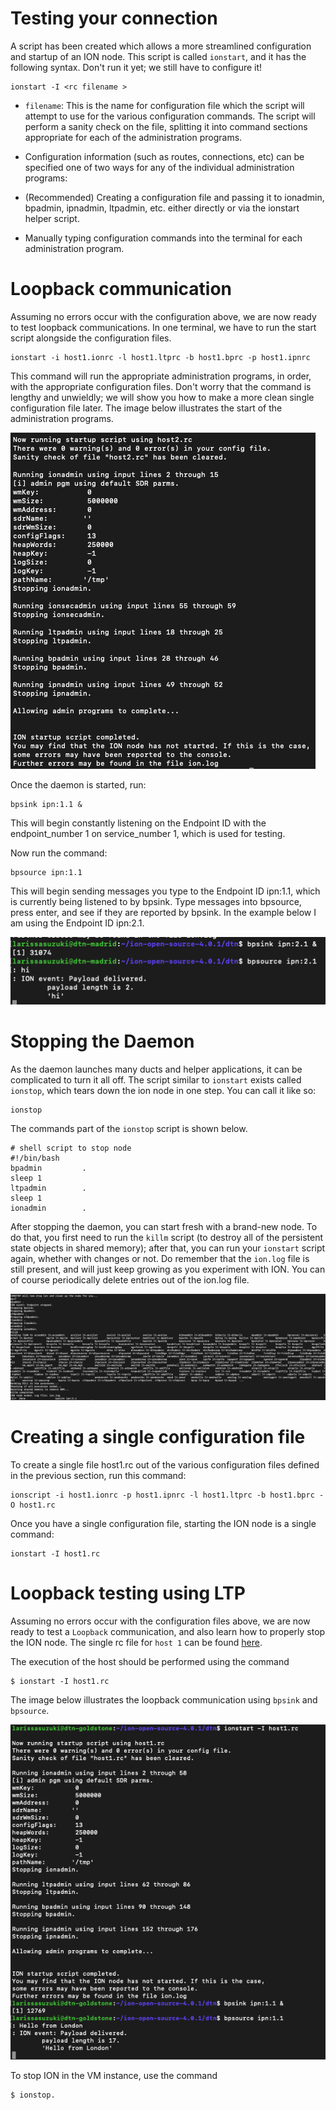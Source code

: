 # Testing your connection 

A script has been created which allows a more streamlined configuration and startup of an ION node. This script is called `ionstart`, and it has the following syntax. Don't run it yet; we still have to configure it!

````
ionstart -I <rc filename >
````

- `filename`: This is the name for configuration file which the script will attempt to use for the various configuration commands. The script will perform a sanity check on the file, splitting it into command sections appropriate for each of the administration programs.  
- Configuration information (such as routes, connections, etc) can be specified one of two ways for any of the individual administration programs:

- (Recommended) Creating a configuration file and passing it to ionadmin, bpadmin, ipnadmin, ltpadmin, etc. either directly or via the ionstart helper script.
- Manually typing configuration commands into the terminal for each administration program.

# Loopback communication

Assuming no errors occur with the configuration above, we are now ready to test loopback communications. In one terminal, we have to run the start script alongside the configuration files. 

````
ionstart -i host1.ionrc -l host1.ltprc -b host1.bprc -p host1.ipnrc
````

This command will run the appropriate administration programs, in order, with the appropriate configuration files. Don't worry that the command is lengthy and unwieldly; we will show you how to make a more clean single configuration file later. The image below illustrates the start of the administration programs.

![](images/img3.png)

Once the daemon is started, run:

````
bpsink ipn:1.1 &
````

This will begin constantly listening on the Endpoint ID with the endpoint_number 1 on service_number 1, which is used for testing.

Now run the command:

````
bpsource ipn:1.1
```` 

This will begin sending messages you type to the Endpoint ID ipn:1.1, which is currently being listened to by bpsink. Type messages into bpsource, press enter, and see if they are reported by bpsink. In the example below I am using the Endpoint ID ipn:2.1.

![](images/img4.png)


# Stopping the Daemon

As the daemon launches many ducts and helper applications, it can be complicated to turn it all off. The script similar to `ionstart` exists called `ionstop`, which tears down the ion node in one step. You can call it like so:

````
ionstop
````
The commands part of the `ionstop` script is shown below.

````
# shell script to stop node
#!/bin/bash
bpadmin         .
sleep 1
ltpadmin        .
sleep 1
ionadmin        .
````

After stopping the daemon, you can start fresh with a brand-new node.  To do that, you first need to run the `killm` script (to destroy all of the persistent state objects in shared memory); after that, you can run your `ionstart` script again, whether with changes or not. Do remember that the `ion.log` file is still present, and will just keep growing as you experiment with ION. You can of course periodically delete entries out of the ion.log file.

![](images/img5.png)


# Creating a single configuration file

To create a single file host1.rc out of the various configuration files defined in the previous section, run this command:

````
ionscript -i host1.ionrc -p host1.ipnrc -l host1.ltprc -b host1.bprc -O host1.rc
````

Once you have a single configuration file, starting the ION node is a single command:

````
ionstart -I host1.rc
````

# Loopback testing using LTP
Assuming no errors occur with the configuration files above, we are now ready to test a `Loopback` communication, and also learn how to properly stop the ION node. The single rc file for `host 1` can be found [here](./host1.rc).

The execution of the host should be performed using the command

````
$ ionstart -I host1.rc
````

The image below illustrates the loopback communication using `bpsink` and `bpsource`.

![](images/img6.png)

To stop ION in the VM instance, use the command 

```
$ ionstop. 
```

